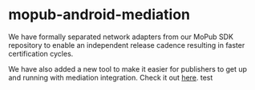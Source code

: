 # mopub-android-mediation

We have formally separated network adapters from our MoPub SDK repository to enable an independent release cadence resulting in faster certification cycles. 

We have also added a new tool to make it easier for publishers to get up and running with mediation integration. Check it out [here](https://developers.mopub.com/docs/mediation/integrate/).
test
